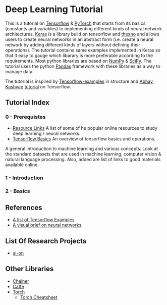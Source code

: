 # Deep Learning Tutorial
This is a tutorial on [Tensorflow](https://www.tensorflow.org/) & [PyTorch](http://pytorch.org/) that starts from its basics (constants and variables) to implementing different kinds of neural network architectures. [Keras](https://keras.io/) is a library build on tensorflow and [theano](http://deeplearning.net/software/theano/) and allows users to create neural networks in an abstract form (i.e. create a neural network by adding different kinds of layers without defining their operations). The tutorial contains same examples implemented in Keras so that it easy to gauge which libarary is more preferable according to the requirements. Most python libraries are based on [NumPy](http://www.numpy.org/) & [SciPy](https://www.scipy.org/). The tutorial uses the python [Pandas](http://pandas.pydata.org/) framework with these libraries as a way to manage data.

The tutorial is inspired by [Tensorflow-examples](https://github.com/aymericdamien/TensorFlow-Examples) in structure and [Abhay Kashyap](https://github.com/abhay1) [tutorial](https://github.com/abhay1/tf_rundown) on Tensorflow.

## Tutorial Index
### 0 - Prerequistes
- [Resource Links](https://github.com/codehacken/DL-Tutorial/blob/master/Ch-0-Prerequisite/Resources.ipynb) A list of some of he popular online resources to study deep learning / neural networks.
- [Tensorflow Basics](https://github.com/codehacken/DL-Tutorial/blob/master/Ch-0-Prerequisite/tf-basics.ipynb) An overview of tensorflow basics and operations.

A general introduction to machine learning and various concepts. Look at the standard datasets that are used in machine learning, computer vision & natural language processing. Also, added are list of links to good materials available online.
### 1 - Introduction
### 2 - Basics

## References
- [A list of Tensorflow Examples](https://github.com/aymericdamien/TensorFlow-Examples)
- [A visual brief on neural networks](http://www.asimovinstitute.org/neural-network-zoo/?utm_source=mybridge&utm_medium=blog&utm_campaign=read_more)

## List Of Research Projects
- [ai-on](http://ai-on.org/projects/)

## Other Libraries
- [Chainer](https://chainer.org/)
- [Caffe](http://caffe.berkeleyvision.org/)
- [Torch](http://torch.ch/)
  - [Torch Cheatsheet](https://github.com/torch/torch7/wiki/Cheatsheet)
  
